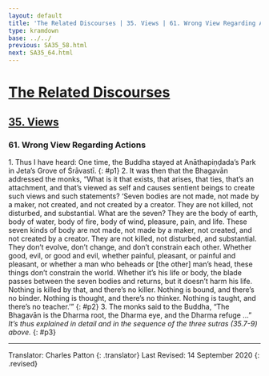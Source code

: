 ```yaml
---
layout: default
title: 'The Related Discourses | 35. Views | 61. Wrong View Regarding Actions'
type: kramdown
base: ../../
previous: SA35_58.html
next: SA35_64.html
---
```


# [The Related Discourses](../index.html)
## [35. Views](index.html)
### 61. Wrong View Regarding Actions

1\. Thus I have heard: One time, the Buddha stayed at Anāthapiṇḍada’s Park in Jeta’s Grove of Śrāvastī.
{: #p1}
2\. It was then that the Bhagavān addressed the monks, “What is it that exists, that arises, that ties, that’s an attachment, and that’s viewed as self and causes sentient beings to create such views and such statements? ‘Seven bodies are not made, not made by a maker, not created, and not created by a creator. They are not killed, not disturbed, and substantial. What are the seven? They are the body of earth, body of water, body of fire, body of wind, pleasure, pain, and life. These seven kinds of body are not made, not made by a maker, not created, and not created by a creator. They are not killed, not disturbed, and substantial. They don’t evolve, don’t change, and don’t constrain each other. Whether good, evil, or good and evil, whether painful, pleasant, or painful and pleasant, or whether a man who beheads or [the other] man’s head, these things don’t constrain the world. Whether it’s his life or body, the blade passes between the seven bodies and returns, but it doesn’t harm his life. Nothing is killed by that, and there’s no killer. Nothing is bound, and there’s no binder. Nothing is thought, and there’s no thinker. Nothing is taught, and there’s no teacher.’”
{: #p2}
3\. The monks said to the Buddha, “The Bhagavān is the Dharma root, the Dharma eye, and the Dharma refuge …” *It’s thus explained in detail and in the sequence of the three sutras (35.7-9) above.*
{: #p3}

---

Translator: Charles Patton
{: .translator}
Last Revised: 14 September 2020
{: .revised}